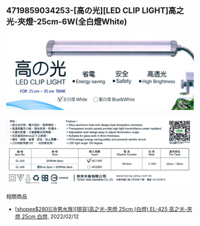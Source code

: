 ## 4719859034253-[高の光][LED CLIP LIGHT]高之光-夾燈-25cm-6W(全白燈White)

![](001.jpg)

![](002.jpg)

相關商品
- [[shopee$280][冷男水族][現貨]高之光-夾燈 25cm (白燈) EL-425 高之光-夾燈 25cm 白燈](https://shopee.tw/x-i.5600756.4262486354), 2022/02/12
